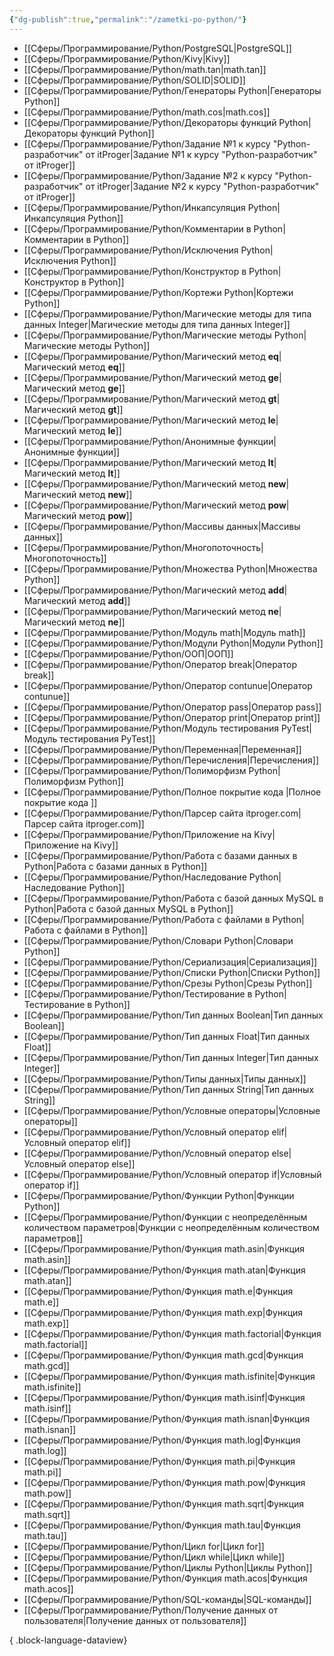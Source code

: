```yaml
---
{"dg-publish":true,"permalink":"/zametki-po-python/"}
---
```


- [[Сферы/Программирование/Python/PostgreSQL\|PostgreSQL]]
- [[Сферы/Программирование/Python/Kivy\|Kivy]]
- [[Сферы/Программирование/Python/math.tan\|math.tan]]
- [[Сферы/Программирование/Python/SOLID\|SOLID]]
- [[Сферы/Программирование/Python/Генераторы Python\|Генераторы Python]]
- [[Сферы/Программирование/Python/math.cos\|math.cos]]
- [[Сферы/Программирование/Python/Декораторы функций Python\|Декораторы функций Python]]
- [[Сферы/Программирование/Python/Задание №1 к курсу "Python-разработчик" от itProger\|Задание №1 к курсу "Python-разработчик" от itProger]]
- [[Сферы/Программирование/Python/Задание №2 к курсу "Python-разработчик" от itProger\|Задание №2 к курсу "Python-разработчик" от itProger]]
- [[Сферы/Программирование/Python/Инкапсуляция Python\|Инкапсуляция Python]]
- [[Сферы/Программирование/Python/Комментарии в Python\|Комментарии в Python]]
- [[Сферы/Программирование/Python/Исключения Python\|Исключения Python]]
- [[Сферы/Программирование/Python/Конструктор в Python\|Конструктор в Python]]
- [[Сферы/Программирование/Python/Кортежи Python\|Кортежи Python]]
- [[Сферы/Программирование/Python/Магические методы для типа данных Integer\|Магические методы для типа данных Integer]]
- [[Сферы/Программирование/Python/Магические методы Python\|Магические методы Python]]
- [[Сферы/Программирование/Python/Магический метод __eq__\|Магический метод __eq__]]
- [[Сферы/Программирование/Python/Магический метод __ge__\|Магический метод __ge__]]
- [[Сферы/Программирование/Python/Магический метод __gt__\|Магический метод __gt__]]
- [[Сферы/Программирование/Python/Магический метод __le__\|Магический метод __le__]]
- [[Сферы/Программирование/Python/Анонимные функции\|Анонимные функции]]
- [[Сферы/Программирование/Python/Магический метод __lt__\|Магический метод __lt__]]
- [[Сферы/Программирование/Python/Магический метод __new__\|Магический метод __new__]]
- [[Сферы/Программирование/Python/Магический метод __pow__\|Магический метод __pow__]]
- [[Сферы/Программирование/Python/Массивы данных\|Массивы данных]]
- [[Сферы/Программирование/Python/Многопоточность\|Многопоточность]]
- [[Сферы/Программирование/Python/Множества Python\|Множества Python]]
- [[Сферы/Программирование/Python/Магический метод __add__\|Магический метод __add__]]
- [[Сферы/Программирование/Python/Магический метод __ne__\|Магический метод __ne__]]
- [[Сферы/Программирование/Python/Модуль math\|Модуль math]]
- [[Сферы/Программирование/Python/Модули Python\|Модули Python]]
- [[Сферы/Программирование/Python/ООП\|ООП]]
- [[Сферы/Программирование/Python/Оператор break\|Оператор break]]
- [[Сферы/Программирование/Python/Оператор contunue\|Оператор contunue]]
- [[Сферы/Программирование/Python/Оператор pass\|Оператор pass]]
- [[Сферы/Программирование/Python/Оператор print\|Оператор print]]
- [[Сферы/Программирование/Python/Модуль тестирования PyTest\|Модуль тестирования PyTest]]
- [[Сферы/Программирование/Python/Переменная\|Переменная]]
- [[Сферы/Программирование/Python/Перечисления\|Перечисления]]
- [[Сферы/Программирование/Python/Полиморфизм Python\|Полиморфизм Python]]
- [[Сферы/Программирование/Python/Полное покрытие кода \|Полное покрытие кода ]]
- [[Сферы/Программирование/Python/Парсер сайта itproger.com\|Парсер сайта itproger.com]]
- [[Сферы/Программирование/Python/Приложение на Kivy\|Приложение на Kivy]]
- [[Сферы/Программирование/Python/Работа с базами данных в Python\|Работа с базами данных в Python]]
- [[Сферы/Программирование/Python/Наследование Python\|Наследование Python]]
- [[Сферы/Программирование/Python/Работа с базой данных MySQL в Python\|Работа с базой данных MySQL в Python]]
- [[Сферы/Программирование/Python/Работа с файлами в Python\|Работа с файлами в Python]]
- [[Сферы/Программирование/Python/Словари Python\|Словари Python]]
- [[Сферы/Программирование/Python/Сериализация\|Сериализация]]
- [[Сферы/Программирование/Python/Списки Python\|Списки Python]]
- [[Сферы/Программирование/Python/Срезы Python\|Срезы Python]]
- [[Сферы/Программирование/Python/Тестирование в Python\|Тестирование в Python]]
- [[Сферы/Программирование/Python/Тип данных Boolean\|Тип данных Boolean]]
- [[Сферы/Программирование/Python/Тип данных Float\|Тип данных Float]]
- [[Сферы/Программирование/Python/Тип данных Integer\|Тип данных Integer]]
- [[Сферы/Программирование/Python/Типы данных\|Типы данных]]
- [[Сферы/Программирование/Python/Тип данных String\|Тип данных String]]
- [[Сферы/Программирование/Python/Условные операторы\|Условные операторы]]
- [[Сферы/Программирование/Python/Условный оператор elif\|Условный оператор elif]]
- [[Сферы/Программирование/Python/Условный оператор else\|Условный оператор else]]
- [[Сферы/Программирование/Python/Условный оператор if\|Условный оператор if]]
- [[Сферы/Программирование/Python/Функции Python\|Функции Python]]
- [[Сферы/Программирование/Python/Функции с неопределённым количеством параметров\|Функции с неопределённым количеством параметров]]
- [[Сферы/Программирование/Python/Функция math.asin\|Функция math.asin]]
- [[Сферы/Программирование/Python/Функция math.atan\|Функция math.atan]]
- [[Сферы/Программирование/Python/Функция math.e\|Функция math.e]]
- [[Сферы/Программирование/Python/Функция math.exp\|Функция math.exp]]
- [[Сферы/Программирование/Python/Функция math.factorial\|Функция math.factorial]]
- [[Сферы/Программирование/Python/Функция math.gcd\|Функция math.gcd]]
- [[Сферы/Программирование/Python/Функция math.isfinite\|Функция math.isfinite]]
- [[Сферы/Программирование/Python/Функция math.isinf\|Функция math.isinf]]
- [[Сферы/Программирование/Python/Функция math.isnan\|Функция math.isnan]]
- [[Сферы/Программирование/Python/Функция math.log\|Функция math.log]]
- [[Сферы/Программирование/Python/Функция math.pi\|Функция math.pi]]
- [[Сферы/Программирование/Python/Функция math.pow\|Функция math.pow]]
- [[Сферы/Программирование/Python/Функция math.sqrt\|Функция math.sqrt]]
- [[Сферы/Программирование/Python/Функция math.tau\|Функция math.tau]]
- [[Сферы/Программирование/Python/Цикл for\|Цикл for]]
- [[Сферы/Программирование/Python/Цикл while\|Цикл while]]
- [[Сферы/Программирование/Python/Циклы Python\|Циклы Python]]
- [[Сферы/Программирование/Python/Функция math.acos\|Функция math.acos]]
- [[Сферы/Программирование/Python/SQL-команды\|SQL-команды]]
- [[Сферы/Программирование/Python/Получение данных от пользователя\|Получение данных от пользователя]]

{ .block-language-dataview}
